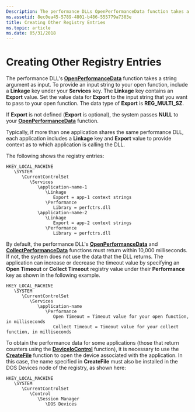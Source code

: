 ```yaml
---
Description: The performance DLLs OpenPerformanceData function takes a string argument as input.
ms.assetid: 8ec0ea45-5789-4801-b486-555779a7303e
title: Creating Other Registry Entries
ms.topic: article
ms.date: 05/31/2018
---
```


# Creating Other Registry Entries

The performance DLL's [**OpenPerformanceData**](/previous-versions/windows/desktop/legacy/aa372200(v=vs.85)) function takes a string argument as input. To provide an input string to your open function, include a **Linkage** key under your **Services** key. The **Linkage** key contains an **Export** value. Set the value data for **Export** to the input string that you want to pass to your open function. The data type of **Export** is **REG\_MULTI\_SZ**.

If **Export** is not defined (**Export** is optional), the system passes **NULL** to your [**OpenPerformanceData**](/previous-versions/windows/desktop/legacy/aa372200(v=vs.85)) function.

Typically, if more than one application shares the same performance DLL, each application includes a **Linkage** key and **Export** value to provide context as to which application is calling the DLL.

The following shows the registry entries:

```
HKEY_LOCAL_MACHINE
   \SYSTEM
      \CurrentControlSet
         \Services
            \application-name-1
               \Linkage
                  Export = app-1 context strings
               \Performance
                  Library = perfctrs.dll
            \application-name-2
               \Linkage
                  Export = app-2 context strings
               \Performance
                  Library = perfctrs.dll
```

By default, the performance DLL's [**OpenPerformanceData**](/previous-versions/windows/desktop/legacy/aa372200(v=vs.85)) and [**CollectPerformanceData**](/windows/win32/api/winperf/nc-winperf-pm_collect_proc) functions must return within 10,000 milliseconds. If not, the system does not use the data that the DLL returns. The application can increase or decrease the timeout value by specifying an **Open Timeout** or **Collect Timeout** registry value under their **Performance** key as shown in the following example.

```
HKEY_LOCAL_MACHINE
   \SYSTEM
      \CurrentControlSet
         \Services
            \application-name
               \Performance
                  Open Timeout = Timeout value for your open function, in milliseconds
                  Collect Timeout = Timeout value for your collect function, in milliseconds
```

To obtain the performance data for some applications (those that return counters using the [**DeviceIoControl**](/windows/desktop/api/ioapiset/nf-ioapiset-deviceiocontrol) function), it is necessary to use the [**CreateFile**](/windows/desktop/api/fileapi/nf-fileapi-createfilea) function to open the device associated with the application. In this case, the name specified in **CreateFile** must also be installed in the DOS Devices node of the registry, as shown here:

```
HKEY_LOCAL_MACHINE
   \SYSTEM
      \CurrentControlSet
         \Control
            \Session Manager
               \DOS Devices
```

 

 